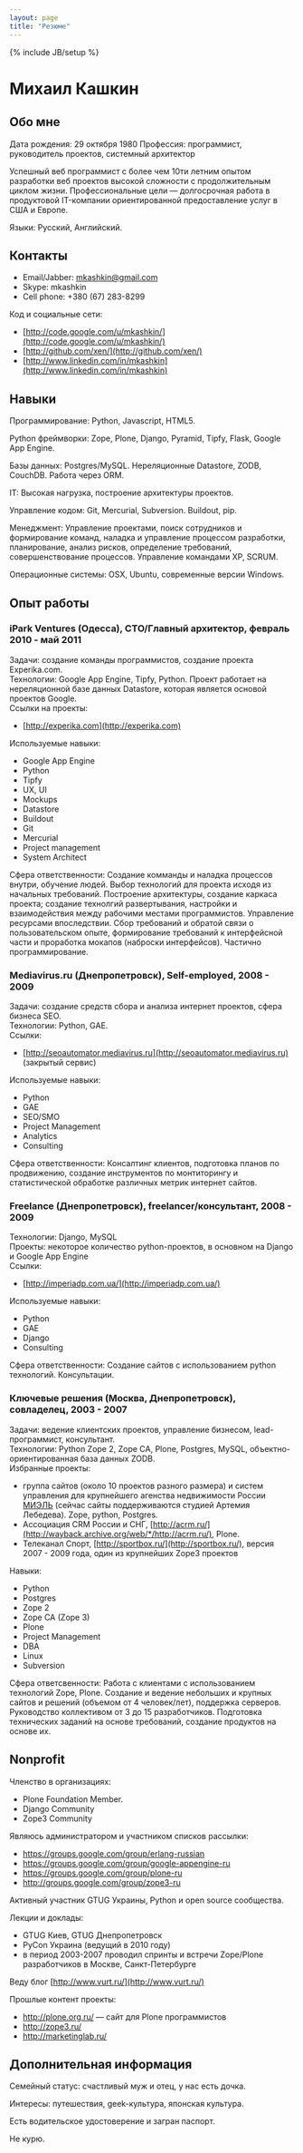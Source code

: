 ```yaml
---
layout: page
title: "Резюме"
---
```

{% include JB/setup %}

# Михаил Кашкин

## Обо мне

Дата рождения: 29 октября 1980
Профессия: программист, руководитель проектов, системный архитектор

Успешный веб программист с более чем 10ти летним опытом разработки веб проектов высокой сложности с продолжительным циклом жизни. Профессиональные цели — долгосрочная работа в продуктовой IT-компании ориентированной предоставление услуг в США и Европе.

Языки: Русский, Английский.

## Контакты

- Email/Jabber: mkashkin@gmail.com
- Skype: mkashkin
- Cell phone: +380 (67) 283-8299

Код и социальные сети:

- [http://code.google.com/u/mkashkin/](http://code.google.com/u/mkashkin/)
- [http://github.com/xen/](http://github.com/xen/)
- [http://www.linkedin.com/in/mkashkin](http://www.linkedin.com/in/mkashkin)

## Навыки

Программирование: Python, Javascript, HTML5.

Python фреймворки: Zope, Plone, Django, Pyramid, Tipfy, Flask, Google App Engine.

Базы данных: Postgres/MySQL. Нереляционные Datastore, ZODB, CouchDB. Работа через ORM.

IT: Высокая нагрузка, построение архитектуры проектов.

Управление кодом: Git, Mercurial, Subversion. Buildout, pip.

Менеджмент: Управление проектами, поиск сотрудников и формирование команд, наладка и управление процессом разработки, планирование, анализ рисков, определение требований, совершенствование процессов. Управление командами XP, SCRUM. 

Операционные системы: OSX, Ubuntu, современные версии Windows.

## Опыт работы

### iPark Ventures (Одесса), CTO/Главный архитектор, февраль 2010 - май 2011
Задачи: создание команды программистов, создание проекта Experika.com.<br/>
Технологии: Google App Engine, Tipfy, Python. Проект работает на нереляционной базе данных Datastore, которая является основой проектов Google.<br/>
Ссылки на проекты:

- [http://experika.com](http://experika.com)

Используемые навыки:

- Google App Engine
- Python
- Tipfy
- UX, UI
- Mockups
- Datastore
- Buildout
- Git
- Mercurial
- Project management
- System Architect

Сфера ответственности: Создание комманды и наладка процессов внутри, обучение людей. Выбор технологий для проекта исходя из начальных требований. Построение архитектуры, создание каркаса проекта; создание технолгий развертывания, настройки и взаимодействия между рабочими местами программистов. Управление ресурсами впоследствии. Сбор требований и обратой связи о пользовательском опыте, формирование требований к интерфейсной части и проработка мокапов (наброски интерфейсов). Частично программирование.

### Mediavirus.ru (Днепропетровск), Self-employed, 2008 - 2009
Задачи: создание средств сбора и анализа интернет проектов, сфера бизнеса SEO.<br/>
Технологии: Python, GAE.<br/>
Ссылки:

- [http://seoautomator.mediavirus.ru](http://seoautomator.mediavirus.ru) (закрытый сервис)

Используемые навыки:

- Python
- GAE
- SEO/SMO
- Project Management
- Analytics
- Consulting

Сфера ответственности: Консалтинг клиентов, подготовка планов по продвижению, создание инструментов по монтиторингу и статистической обработке различных метрик интернет сайтов.

### Freelance (Днепропетровск), freelancer/консультант, 2008 - 2009
Технологии: Django, MySQL<br/>
Проекты: некоторое количество python-проектов, в основном на Django и Google App Engine<br/>
Ссылки:

- [http://imperiadp.com.ua/](http://imperiadp.com.ua/)

Используемые навыки:

- Python
- GAE
- Django
- Consulting

Сфера ответственности: Создание сайтов с использованием python технологий. Консультации.

### Ключевые решения (Москва, Днепропетровск), совладелец, 2003 - 2007
Задачи: ведение клиентских проектов, управление бизнесом, lead-программист, консультант.<br/>
Технологии: Python Zope 2, Zope CA, Plone, Postgres, MySQL, объектно-ориентированная база данных ZODB.<br/>
Избранные проекты: 

* группа сайтов (около 10 проектов разного размера) и систем управления для крупнейшего агенства недвижимости России [МИЭЛЬ](http://www.miel.ru) (сейчас сайты поддерживаются студией Артемия Лебедева). Zope, python, Postgres.
* Ассоциация CRM России и СНГ, [http://acrm.ru/](http://wayback.archive.org/web/*/http://acrm.ru/), Plone.
* Телеканал Спорт, [http://sportbox.ru/](http://sportbox.ru/), версия 2007 - 2009 года, один из крупнейших Zope3 проектов

Навыки:

- Python
- Postgres
- Zope 2
- Zope CA (Zope 3)
- Plone
- Project Management
- DBA
- Linux
- Subversion

Сфера ответсвенности: Работа с клиентами с использованием технологий Zope, Plone. Создание и ведение небольших и крупных сайтов и решений (объемом от 4 человек/лет), поддержка серверов. Руководство коллективом от 3 до 15 разработчиков. Подготовка технических заданий на основе требований, создание продуктов на основе их. 


## Nonprofit

Членство в организациях:

- Plone Foundation Member.
- Django Community
- Zope3 Community

Являюсь администратором и участником списков рассылки:

- https://groups.google.com/group/erlang-russian
- https://groups.google.com/group/google-appengine-ru
- https://groups.google.com/group/plone-ru
- http://groups.google.com/group/zope3-ru

Активный участник GTUG Украины, Python и open source сообщества.

Лекции и доклады:

- GTUG Киев, GTUG Днепропетровск
- PyCon Украина (ведущий в 2010 году)
- в период 2003-2007 проводил спринты и встречи Zope/Plone разработчиков в Москве, Санкт-Петербурге

Веду блог [http://www.vurt.ru/](http://www.vurt.ru/)

Прошлые контент проекты:

- http://plone.org.ru/ — сайт для Plone программистов
- http://zope3.ru/
- http://marketinglab.ru/


## Дополнительная информация

Семейный статус: счастливый муж и отец, у нас есть дочка.

Интересы: путешествия, geek-культура, японская культура.

Есть водительское удостоверение и загран паспорт.

Не курю.


